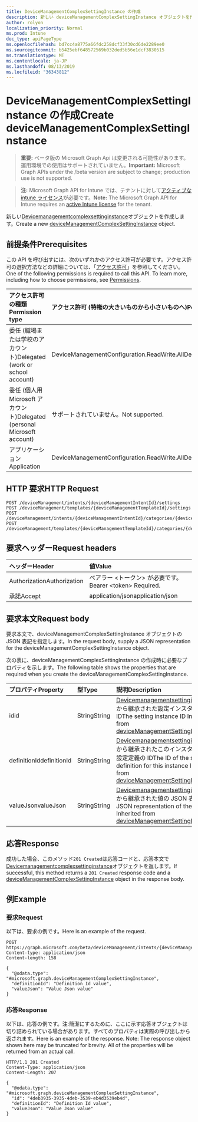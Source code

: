```yaml
---
title: DeviceManagementComplexSettingInstance の作成
description: 新しい deviceManagementComplexSettingInstance オブジェクトを作成します。
author: rolyon
localization_priority: Normal
ms.prod: Intune
doc_type: apiPageType
ms.openlocfilehash: bd7cc4a8775a66fdc258dcf33f30cd6de2289ee0
ms.sourcegitcommit: b5425ebf648572569b032ded5b56e1dcf3830515
ms.translationtype: MT
ms.contentlocale: ja-JP
ms.lasthandoff: 08/13/2019
ms.locfileid: "36343812"
---
```

# <a name="create-devicemanagementcomplexsettinginstance"></a><span data-ttu-id="6e031-103">DeviceManagementComplexSettingInstance の作成</span><span class="sxs-lookup"><span data-stu-id="6e031-103">Create deviceManagementComplexSettingInstance</span></span>

> <span data-ttu-id="6e031-104">**重要:** ベータ版の Microsoft Graph Api は変更される可能性があります。運用環境での使用はサポートされていません。</span><span class="sxs-lookup"><span data-stu-id="6e031-104">**Important:** Microsoft Graph APIs under the /beta version are subject to change; production use is not supported.</span></span>

> <span data-ttu-id="6e031-105">**注:** Microsoft Graph API for Intune では、テナントに対して[アクティブな intune ライセンス](https://go.microsoft.com/fwlink/?linkid=839381)が必要です。</span><span class="sxs-lookup"><span data-stu-id="6e031-105">**Note:** The Microsoft Graph API for Intune requires an [active Intune license](https://go.microsoft.com/fwlink/?linkid=839381) for the tenant.</span></span>

<span data-ttu-id="6e031-106">新しい[Devicemanagementcomplexsettinginstance](../resources/intune-deviceintent-devicemanagementcomplexsettinginstance.md)オブジェクトを作成します。</span><span class="sxs-lookup"><span data-stu-id="6e031-106">Create a new [deviceManagementComplexSettingInstance](../resources/intune-deviceintent-devicemanagementcomplexsettinginstance.md) object.</span></span>

## <a name="prerequisites"></a><span data-ttu-id="6e031-107">前提条件</span><span class="sxs-lookup"><span data-stu-id="6e031-107">Prerequisites</span></span>
<span data-ttu-id="6e031-p101">この API を呼び出すには、次のいずれかのアクセス許可が必要です。アクセス許可の選択方法などの詳細については、「[アクセス許可](/graph/permissions-reference)」を参照してください。</span><span class="sxs-lookup"><span data-stu-id="6e031-p101">One of the following permissions is required to call this API. To learn more, including how to choose permissions, see [Permissions](/graph/permissions-reference).</span></span>

|<span data-ttu-id="6e031-110">アクセス許可の種類</span><span class="sxs-lookup"><span data-stu-id="6e031-110">Permission type</span></span>|<span data-ttu-id="6e031-111">アクセス許可 (特権の大きいものから小さいものへ)</span><span class="sxs-lookup"><span data-stu-id="6e031-111">Permissions (from most to least privileged)</span></span>|
|:---|:---|
|<span data-ttu-id="6e031-112">委任 (職場または学校のアカウント)</span><span class="sxs-lookup"><span data-stu-id="6e031-112">Delegated (work or school account)</span></span>|<span data-ttu-id="6e031-113">DeviceManagementConfiguration.ReadWrite.All</span><span class="sxs-lookup"><span data-stu-id="6e031-113">DeviceManagementConfiguration.ReadWrite.All</span></span>|
|<span data-ttu-id="6e031-114">委任 (個人用 Microsoft アカウント)</span><span class="sxs-lookup"><span data-stu-id="6e031-114">Delegated (personal Microsoft account)</span></span>|<span data-ttu-id="6e031-115">サポートされていません。</span><span class="sxs-lookup"><span data-stu-id="6e031-115">Not supported.</span></span>|
|<span data-ttu-id="6e031-116">アプリケーション</span><span class="sxs-lookup"><span data-stu-id="6e031-116">Application</span></span>|<span data-ttu-id="6e031-117">DeviceManagementConfiguration.ReadWrite.All</span><span class="sxs-lookup"><span data-stu-id="6e031-117">DeviceManagementConfiguration.ReadWrite.All</span></span>|

## <a name="http-request"></a><span data-ttu-id="6e031-118">HTTP 要求</span><span class="sxs-lookup"><span data-stu-id="6e031-118">HTTP Request</span></span>
<!-- {
  "blockType": "ignored"
}
-->
``` http
POST /deviceManagement/intents/{deviceManagementIntentId}/settings
POST /deviceManagement/templates/{deviceManagementTemplateId}/settings
POST /deviceManagement/intents/{deviceManagementIntentId}/categories/{deviceManagementIntentSettingCategoryId}/settings
POST /deviceManagement/templates/{deviceManagementTemplateId}/categories/{deviceManagementTemplateSettingCategoryId}/recommendedSettings
```

## <a name="request-headers"></a><span data-ttu-id="6e031-119">要求ヘッダー</span><span class="sxs-lookup"><span data-stu-id="6e031-119">Request headers</span></span>
|<span data-ttu-id="6e031-120">ヘッダー</span><span class="sxs-lookup"><span data-stu-id="6e031-120">Header</span></span>|<span data-ttu-id="6e031-121">値</span><span class="sxs-lookup"><span data-stu-id="6e031-121">Value</span></span>|
|:---|:---|
|<span data-ttu-id="6e031-122">Authorization</span><span class="sxs-lookup"><span data-stu-id="6e031-122">Authorization</span></span>|<span data-ttu-id="6e031-123">ベアラー &lt;トークン&gt; が必要です。</span><span class="sxs-lookup"><span data-stu-id="6e031-123">Bearer &lt;token&gt; Required.</span></span>|
|<span data-ttu-id="6e031-124">承諾</span><span class="sxs-lookup"><span data-stu-id="6e031-124">Accept</span></span>|<span data-ttu-id="6e031-125">application/json</span><span class="sxs-lookup"><span data-stu-id="6e031-125">application/json</span></span>|

## <a name="request-body"></a><span data-ttu-id="6e031-126">要求本文</span><span class="sxs-lookup"><span data-stu-id="6e031-126">Request body</span></span>
<span data-ttu-id="6e031-127">要求本文で、deviceManagementComplexSettingInstance オブジェクトの JSON 表記を指定します。</span><span class="sxs-lookup"><span data-stu-id="6e031-127">In the request body, supply a JSON representation for the deviceManagementComplexSettingInstance object.</span></span>

<span data-ttu-id="6e031-128">次の表に、deviceManagementComplexSettingInstance の作成時に必要なプロパティを示します。</span><span class="sxs-lookup"><span data-stu-id="6e031-128">The following table shows the properties that are required when you create the deviceManagementComplexSettingInstance.</span></span>

|<span data-ttu-id="6e031-129">プロパティ</span><span class="sxs-lookup"><span data-stu-id="6e031-129">Property</span></span>|<span data-ttu-id="6e031-130">型</span><span class="sxs-lookup"><span data-stu-id="6e031-130">Type</span></span>|<span data-ttu-id="6e031-131">説明</span><span class="sxs-lookup"><span data-stu-id="6e031-131">Description</span></span>|
|:---|:---|:---|
|<span data-ttu-id="6e031-132">id</span><span class="sxs-lookup"><span data-stu-id="6e031-132">id</span></span>|<span data-ttu-id="6e031-133">String</span><span class="sxs-lookup"><span data-stu-id="6e031-133">String</span></span>|<span data-ttu-id="6e031-134">[Devicemanagementsettinginstance](../resources/intune-deviceintent-devicemanagementsettinginstance.md)から継承された設定インスタンス ID</span><span class="sxs-lookup"><span data-stu-id="6e031-134">The setting instance ID Inherited from [deviceManagementSettingInstance](../resources/intune-deviceintent-devicemanagementsettinginstance.md)</span></span>|
|<span data-ttu-id="6e031-135">definitionId</span><span class="sxs-lookup"><span data-stu-id="6e031-135">definitionId</span></span>|<span data-ttu-id="6e031-136">String</span><span class="sxs-lookup"><span data-stu-id="6e031-136">String</span></span>|<span data-ttu-id="6e031-137">[Devicemanagementsettinginstance](../resources/intune-deviceintent-devicemanagementsettinginstance.md)から継承されたこのインスタンスの設定定義の ID</span><span class="sxs-lookup"><span data-stu-id="6e031-137">The ID of the setting definition for this instance Inherited from [deviceManagementSettingInstance](../resources/intune-deviceintent-devicemanagementsettinginstance.md)</span></span>|
|<span data-ttu-id="6e031-138">valueJson</span><span class="sxs-lookup"><span data-stu-id="6e031-138">valueJson</span></span>|<span data-ttu-id="6e031-139">String</span><span class="sxs-lookup"><span data-stu-id="6e031-139">String</span></span>|<span data-ttu-id="6e031-140">[Devicemanagementsettinginstance](../resources/intune-deviceintent-devicemanagementsettinginstance.md)から継承された値の JSON 表現</span><span class="sxs-lookup"><span data-stu-id="6e031-140">JSON representation of the value Inherited from [deviceManagementSettingInstance](../resources/intune-deviceintent-devicemanagementsettinginstance.md)</span></span>|



## <a name="response"></a><span data-ttu-id="6e031-141">応答</span><span class="sxs-lookup"><span data-stu-id="6e031-141">Response</span></span>
<span data-ttu-id="6e031-142">成功した場合、このメソッド`201 Created`は応答コードと、応答本文で[Devicemanagementcomplexsettinginstance](../resources/intune-deviceintent-devicemanagementcomplexsettinginstance.md)オブジェクトを返します。</span><span class="sxs-lookup"><span data-stu-id="6e031-142">If successful, this method returns a `201 Created` response code and a [deviceManagementComplexSettingInstance](../resources/intune-deviceintent-devicemanagementcomplexsettinginstance.md) object in the response body.</span></span>

## <a name="example"></a><span data-ttu-id="6e031-143">例</span><span class="sxs-lookup"><span data-stu-id="6e031-143">Example</span></span>

### <a name="request"></a><span data-ttu-id="6e031-144">要求</span><span class="sxs-lookup"><span data-stu-id="6e031-144">Request</span></span>
<span data-ttu-id="6e031-145">以下は、要求の例です。</span><span class="sxs-lookup"><span data-stu-id="6e031-145">Here is an example of the request.</span></span>
``` http
POST https://graph.microsoft.com/beta/deviceManagement/intents/{deviceManagementIntentId}/settings
Content-type: application/json
Content-length: 158

{
  "@odata.type": "#microsoft.graph.deviceManagementComplexSettingInstance",
  "definitionId": "Definition Id value",
  "valueJson": "Value Json value"
}
```

### <a name="response"></a><span data-ttu-id="6e031-146">応答</span><span class="sxs-lookup"><span data-stu-id="6e031-146">Response</span></span>
<span data-ttu-id="6e031-p102">以下は、応答の例です。注:簡潔にするために、ここに示す応答オブジェクトは切り詰められている場合があります。すべてのプロパティは実際の呼び出しから返されます。</span><span class="sxs-lookup"><span data-stu-id="6e031-p102">Here is an example of the response. Note: The response object shown here may be truncated for brevity. All of the properties will be returned from an actual call.</span></span>
``` http
HTTP/1.1 201 Created
Content-Type: application/json
Content-Length: 207

{
  "@odata.type": "#microsoft.graph.deviceManagementComplexSettingInstance",
  "id": "4deb3935-3935-4deb-3539-eb4d3539eb4d",
  "definitionId": "Definition Id value",
  "valueJson": "Value Json value"
}
```







